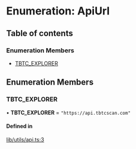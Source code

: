 # Enumeration: ApiUrl

## Table of contents

### Enumeration Members

- [TBTC\_EXPLORER](ApiUrl.md#tbtc_explorer)

## Enumeration Members

### TBTC\_EXPLORER

• **TBTC\_EXPLORER** = ``"https://api.tbtcscan.com"``

#### Defined in

[lib/utils/api.ts:3](https://github.com/keep-network/tbtc-v2/blob/main/typescript/src/lib/utils/api.ts#L3)
